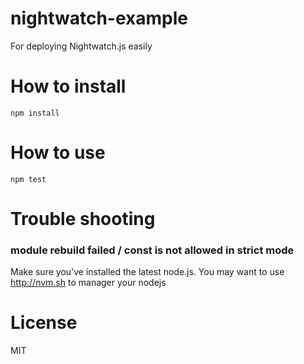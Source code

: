 # nightwatch-example
For deploying Nightwatch.js easily

# How to install

`npm install`

# How to use

`npm test`

# Trouble shooting

### module rebuild failed / const is not allowed in strict mode

Make sure you've installed the latest node.js.
You may want to use http://nvm.sh to manager your nodejs

# License 

MIT
